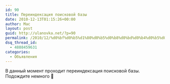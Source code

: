 ```yaml
---
id: 90
title: Переиндексация поисковой базы
date: 2010-12-13T01:15:26+00:00
author: Mac
layout: post
guid: http://ulanovka.net/?p=90
permalink: /2010/12/%d0%bf%d0%b5%d1%80%d0%b5%d0%b8%d0%bd%d0%b4%d0%b5%d0%ba%d1%81%d0%b0%d1%86%d0%b8%d1%8f-%d0%bf%d0%be%d0%b8%d1%81%d0%ba%d0%be%d0%b2%d0%be%d0%b9-%d0%b1%d0%b0%d0%b7%d1%8b/
dsq_thread_id:
  - 4888459631
categories:
  - Объявления
---
```

В данный момент проходит переиндексация поисковой базы. Подождите немного 🙂